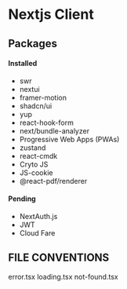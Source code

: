 # Nextjs Client

## Packages

#### Installed

- swr
- nextui
- framer-motion
- shadcn/ui
- yup
- react-hook-form
- next/bundle-analyzer
- Progressive Web Apps (PWAs)
- zustand
- react-cmdk
- Cryto JS
- JS-cookie
- @react-pdf/renderer

#### Pending

- NextAuth.js
- JWT
- Cloud Fare

## FILE CONVENTIONS

error.tsx
loading.tsx
not-found.tsx

